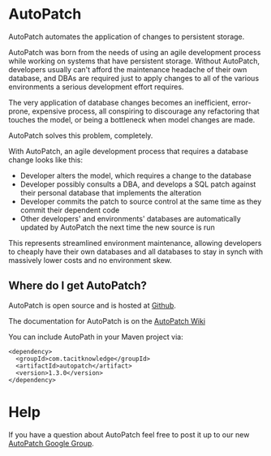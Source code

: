 AutoPatch
=========

AutoPatch automates the application of changes to persistent storage.

AutoPatch was born from the needs of using an agile development process
while working on systems that have persistent storage. Without
AutoPatch, developers usually can't afford the maintenance headache of
their own database, and DBAs are required just to apply changes to all
of the various environments a serious development effort requires.

The very application of database changes becomes an inefficient,
error-prone, expensive process, all conspiring to discourage any
refactoring that touches the model, or being a bottleneck when model
changes are made.

AutoPatch solves this problem, completely.

With AutoPatch, an agile development process that requires a database
change looks like this:

* Developer alters the model, which requires a change to the database
* Developer possibly consults a DBA, and develops a SQL patch against
  their personal database that implements the alteration
* Developer commits the patch to source control at the same time as they
  commit their dependent code
* Other developers' and environments' databases are automatically updated
  by AutoPatch the next time the new source is run

This represents streamlined environment maintenance, allowing developers
to cheaply have their own databases and all databases to stay in synch
with massively lower costs and no environment skew.


Where do I get AutoPatch?
-------------------------
AutoPatch is open source and is hosted at [Github](http://github.com/tacitknowledge/autopatch).

The documentation for AutoPatch is on the [AutoPatch Wiki](https://github.com/tacitknowledge/autopatch/wiki)

You can include AutoPath in your Maven project via:

    <dependency>
      <groupId>com.tacitknowledge</groupId>
      <artifactId>autopatch</artifact>
      <version>1.3.0</version>
    </dependency>

Help
====

If you have a question about AutoPatch feel free to post it up to our
new [AutoPatch Google Group](http://groups.google.com/group/autopatch-users/).